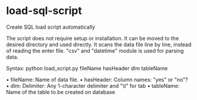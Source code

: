load-sql-script
===============

Create SQL load script automatically

The script does not require setup or installation. It can be moved to the desired directory and used directly. It scans the data file line by line, instead of reading the enter file. "csv" and "datetime" module is used for parsing data.

Syntax:
python load_script.py fileName hasHeader dlm tableName

•	fileName: Name of data file. 
•	hasHeader: Column names: "yes" or "no"?
•	dlm: Delimiter: Any 1-character delimiter and "\t" for tab
•	tableName: Name of the table to be created on database


